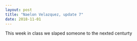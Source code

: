 ```yaml
---
layout: post
title: "Naelon Velazquez, update 7"
date: 2018-11-01
---
```


This week in class we slaped someone to the nexted centurty
